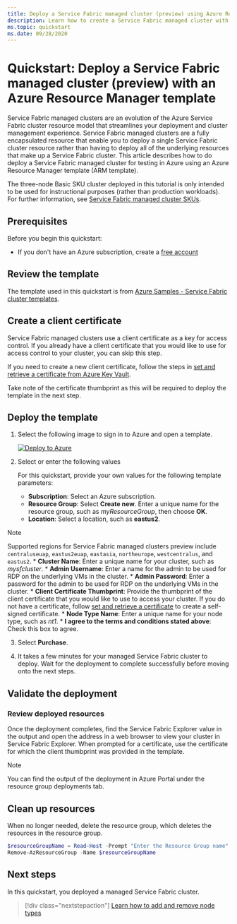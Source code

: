```yaml
---
title: Deploy a Service Fabric managed cluster (preview) using Azure Resource Manager
description: Learn how to create a Service Fabric managed cluster with an Azure Resource Manager template
ms.topic: quickstart
ms.date: 09/28/2020
---
```


# Quickstart: Deploy a Service Fabric managed cluster (preview) with an Azure Resource Manager template

Service Fabric managed clusters are an evolution of the Azure Service Fabric cluster resource model that streamlines your deployment and cluster management experience. Service Fabric managed clusters are a fully encapsulated resource that enable you to deploy a single Service Fabric cluster resource rather than having to deploy all of the underlying resources that make up a Service Fabric cluster. This article describes how to do deploy a Service Fabric managed cluster for testing in Azure using an Azure Resource Manager template (ARM template).

The three-node Basic SKU cluster deployed in this tutorial is only intended to be used for instructional purposes (rather than production workloads). For further information, see  [Service Fabric managed cluster SKUs](overview-managed-cluster.md#service-fabric-managed-cluster-skus).

## Prerequisites

Before you begin this quickstart:

* If you don't have an Azure subscription, create a [free account](https://azure.microsoft.com/free/?WT.mc_id=A261C142F)

## Review the template

The template used in this quickstart is from [Azure Samples - Service Fabric cluster templates](https://github.com/Azure-Samples/service-fabric-cluster-templates/3-VM-Windows-1-NodeType-Managed-Basic).

<!-- To be updated when samples are added 

:::code language="json" source="https://github.com/Azure-Samples/service-fabric-cluster-templates/3-VM-Windows-1-NodeType-Managed-Basic/azuredeploy.json" range="1-112" :::
-->

## Create a client certificate

Service Fabric managed clusters use a client certificate as a key for access control. If you already have a client certificate that you would like to use for access control to your cluster, you can skip this step.

If you need to create a new client certificate, follow the steps in [set and retrieve a certificate from Azure Key Vault](../key-vault/certificates/quick-create-portal.md).

Take note of the certificate thumbprint as this will be required to deploy the template in the next step.

## Deploy the template

1. Select the following image to sign in to Azure and open a template.

      [![Deploy to Azure](../media/template-deployments/deploy-to-azure.svg)](https://portal.azure.com/#create/Microsoft.Template/uri/https%3A%2F%2Fraw.githubusercontent.com%2Fazure-samples%2Fservice-fabric-cluster-templates%2F3-vm-windows-1-nodetype-managed-basic%2Fazuredeploy.json)

2. Select or enter the following values

    For this quickstart, provide your own values for the following template parameters:

    * **Subscription**: Select an Azure subscription.
    * **Resource Group**: Select **Create new**. Enter a unique name for the resource group, such as *myResourceGroup*, then choose **OK**.
    * **Location**: Select a location, such as **eastus2**.
> [!NOTE]
> Supported regions for Service Fabric managed clusters preview include `centraluseuap`, `eastus2euap`, `eastasia`, `northeurope`, `westcentralus`, and `eastus2`.
    * **Cluster Name**: Enter a unique name for your cluster, such as *mysfcluster*.
    * **Admin Username**: Enter a name for the admin to be used for RDP on the underlying VMs in the cluster.
    * **Admin Password**: Enter a password for the admin to be used for RDP on the underlying VMs in the cluster.
    * **Client Certificate Thumbprint**: Provide the thumbprint of the client certificate that you would like to use to access your cluster. If you do not have a certificate, follow [set and retrieve a certificate](../key-vault/certificates/quick-create-portal.md) to create a self-signed certificate.
    * **Node Type Name**: Enter a unique name for your node type, such as *nt1*.
    * **I agree to the terms and conditions stated above**: Check this box to agree. 

3. Select **Purchase**.

4. It takes a few minutes for your managed Service Fabric cluster to deploy. Wait for the deployment to complete successfully before moving onto the next steps.

## Validate the deployment

### Review deployed resources

Once the deployment completes, find the Service Fabric Explorer value in the output and open the address in a web browser to view your cluster in Service Fabric Explorer. When prompted for a certificate, use the certificate for which the client thumbprint was provided in the template.

> [!NOTE]
> You can find the output of the deployment in Azure Portal under the resource group deployments tab.

## Clean up resources

When no longer needed, delete the resource group, which deletes the resources in the resource group.

```powershell
$resourceGroupName = Read-Host -Prompt "Enter the Resource Group name"
Remove-AzResourceGroup -Name $resourceGroupName
```

## Next steps

In this quickstart, you deployed a managed Service Fabric cluster.

> [!div class="nextstepaction"]
> [Learn how to add and remove node types](tutorial-managed-cluster-add-remove-node-type.md)
